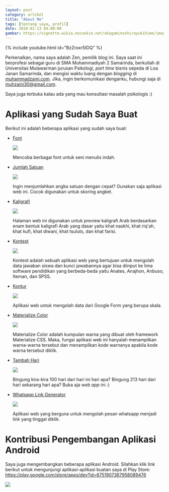 ```yaml
---
layout: post
category: artikel
title: "About Me"
tags: [tentang saya, profil]
date: 2018-01-13 04:00:00
gambar: https://vignette.wikia.nocookie.net/akagaminoshirayukihime/images/d/da/Ep01snap4.png/revision/latest?cb=20160209160224
---
```


{% include youtube.html id="BzZroxr5IDQ" %}

Perkenalkan, nama saya adalah Zen, pemilik blog ini. Saya saat ini berprofesi sebagai guru di SMA Muhammadiyah 2 Samarinda, berkuliah di Universitas Mulawarman jurusan Psikologi, _part time_ bisnis sepeda di Loa Janan Samarinda, dan mengisi waktu luang dengan _blogging_ di [muhammadzaini.com](http://muhammadzaini.com). Jika, ingin berkomunikasi denganku, hubungi saja di [muhzaini30@gmail.com](mailto:muhzaini30@gmail.com).

Saya juga terbuka kalau ada yang mau konsultasi masalah psikologis :)

# Aplikasi yang Sudah Saya Buat

Berikut ini adalah beberapa aplikasi yang sudah saya buat:

- [Font](/font)

	![](https://s25.postimg.org/4vvgoyr3z/Screenshot_from_2018-02-02_14_44_14.png)

	Mencoba berbagai font untuk seni menulis indah.

- [Jumlah Satuan](/jumlah-satuan)

	![](https://s25.postimg.org/jmov0zllr/Screenshot_from_2018-02-20_00_14_56.png)

	Ingin menjumlahkan angka satuan dengan cepat? Gunakan saja aplikasi web ini. Cocok digunakan untuk skoring angket.

- [Kaligrafi](/kaligrafi)

	![](https://s25.postimg.org/et6hi5w6n/Screenshot_from_2018-02-02_14_49_18.png)

	Halaman web ini digunakan untuk preview kaligrafi Arab berdasarkan enam bentuk kaligrafi Arab yang dasar yaitu khat naskhi, khat riq'ah, khat kufi, khat diwani, khat tsuluts, dan khat farisi.

- [Kontest](/kontest)

	![](https://s25.postimg.org/z1p9q3gdr/Screenshot_from_2018-02-02_09_21_26.png)

	Kontest adalah sebuah aplikasi web yang bertujuan untuk mengolah data jawaban siswa dan kunci jawabannya agar bisa diinput ke lima software pendidikan yang berbeda-beda yaitu Anates, Anajhon, Anbuso, Iteman, dan SPSS.

- [Kontur](/kontur)

	![](https://s25.postimg.org/mpvk3zru7/Screenshot_from_2018-02-02_16_46_04.png)

	Aplikasi web untuk mengolah data dari Google Form yang berupa skala.

- [Materialize Color](/color30)

	![](https://s25.postimg.org/ormuqxitb/Screenshot_from_2018-02-02_09_29_56.png)

	Materialize Color adalah kumpulan warna yang dibuat oleh framework Materialize CSS. Maka, fungsi aplikasi web ini hanyalah menampilkan warna-warna tersebut dan menampilkan kode warnanya apabila kode warna tersebut diklik.

- [Tambah Hari](/tambah-hari)

	![](https://s25.postimg.org/x0np8974v/Screenshot_from_2018-02-17_14_04_27.png)

	Bingung kira-kira 100 hari dari hari ini hari apa? Bingung 213 hari dari hari sekarang hari apa? Buka aja _web app_ ini :)

- [Whatsapp Link Generator](/wa)

	![](https://s25.postimg.org/4x0t4svvz/Screenshot_from_2018-02-02_09_27_13.png)

	Aplikasi web yang berguna untuk mengolah pesan whatsapp menjadi link yang tinggal diklik.

# Kontribusi Pengembangan Aplikasi Android

Saya juga mengembangkan beberapa aplikasi Android. Silahkan klik link berikut untuk mengunjungi aplikasi-aplikasi buatan saya di Play Store: <https://play.google.com/store/apps/dev?id=6751907367958089476>

![](https://s25.postimg.org/vuheknj0v/Screenshot_from_2018-02-04_13_58_03.png)